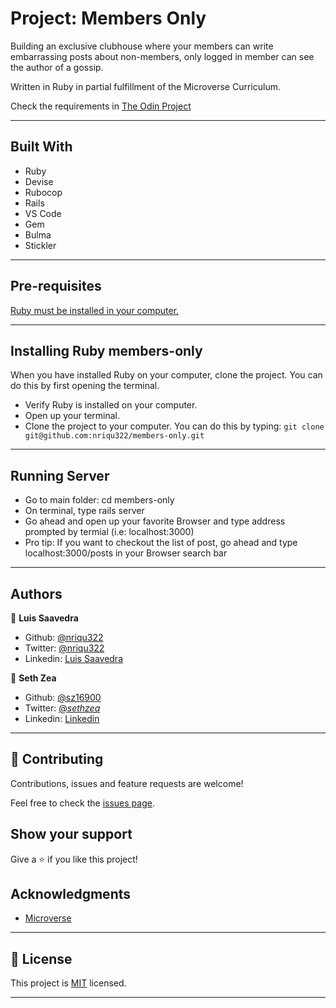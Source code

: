 # Project: Members Only

Building an exclusive clubhouse where your members can write embarrassing posts about non-members, only logged in member can see the author of a gossip.

Written in Ruby in partial fulfillment of the Microverse Curriculum.

Check the requirements in [The Odin Project](https://www.theodinproject.com/courses/ruby-on-rails/lessons/authentication)

---

## Built With

- Ruby
- Devise
- Rubocop
- Rails
- VS Code
- Gem
- Bulma
- Stickler

---

## Pre-requisites

  <a href="https://www.ruby-lang.org/en/documentation/installation/">Ruby must be installed in your computer.</a>

---


## Installing Ruby members-only

When you have installed Ruby on your computer, clone the project. You can do this by first opening the terminal.

* Verify Ruby is installed on your computer.
* Open up your terminal.
* Clone the project to your computer. You can do this by typing: ```git clone git@github.com:nriqu322/members-only.git```

---

## Running Server

* Go to main folder: cd members-only
* On terminal, type rails server 
* Go ahead and open up your favorite Browser and type address prompted by termial (i.e: localhost:3000)
* Pro tip: If you want to checkout the list of post, go ahead and type localhost:3000/posts in your Browser search bar


---

## Authors

👤 **Luis Saavedra**
- Github: [@nriqu322](https://github.com/nriqu322)
- Twitter: [@nriqu322](https://twitter.com/nriqu322)
- Linkedin: [Luis Saavedra](https://linkedin.com/in/luis-saavedra-sanchez/) 


👤 **Seth Zea**

- Github: [@sz16900](https://github.com/sz16900)
- Twitter: [@_sethzea_](https://twitter.com/_sethzea_)
- Linkedin: [Linkedin](https://www.linkedin.com/in/seth-zea/)

---

## 🤝 Contributing

Contributions, issues and feature requests are welcome!

Feel free to check the [issues page](issues/).

## Show your support

Give a ⭐️ if you like this project!

## Acknowledgments

- [Microverse](https://microverse.org)

---

## 📝 License

This project is [MIT](/LICENSE) licensed.

---
